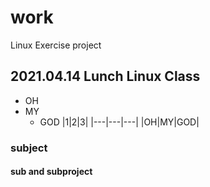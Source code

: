 # work
Linux Exercise project
## 2021.04.14 Lunch Linux Class 
+ OH
 + MY
   + GOD
|1|2|3|
|---|---|---|
|OH|MY|GOD|
### subject
#### sub and subproject
